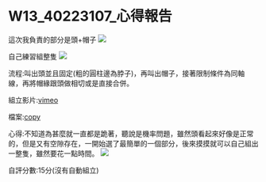 # W13_40223107_心得報告

這次我負責的部分是頭+帽子
![](https://copy.com/RWYOFFZhSZhsnT7M)

自己練習組整隻
![](https://copy.com/fmxmtvUwwX08Ohnj)

流程:叫出頭並且固定(粗的圓柱邊為脖子)，再叫出帽子，接著限制條件為同軸線，再將帽緣跟頭做相切或是直接合併。

組立影片:[vimeo](https://vimeo.com/129512886)

檔案:[copy](https://copy.com/9wc0dnzq8L1UhoEi)


心得:不知道為甚麼就一直都是跪著，聽說是機率問題，雖然頭看起來好像是正常的，但是又有空隙存在，一開始選了最簡單的一個部分，後來摸摸就可以自己組出一整隻，雖然要花一點時間。
![](https://copy.com/MZ3uZkpIEvNqslt0)

自評分數:15分(沒有自動組立)

